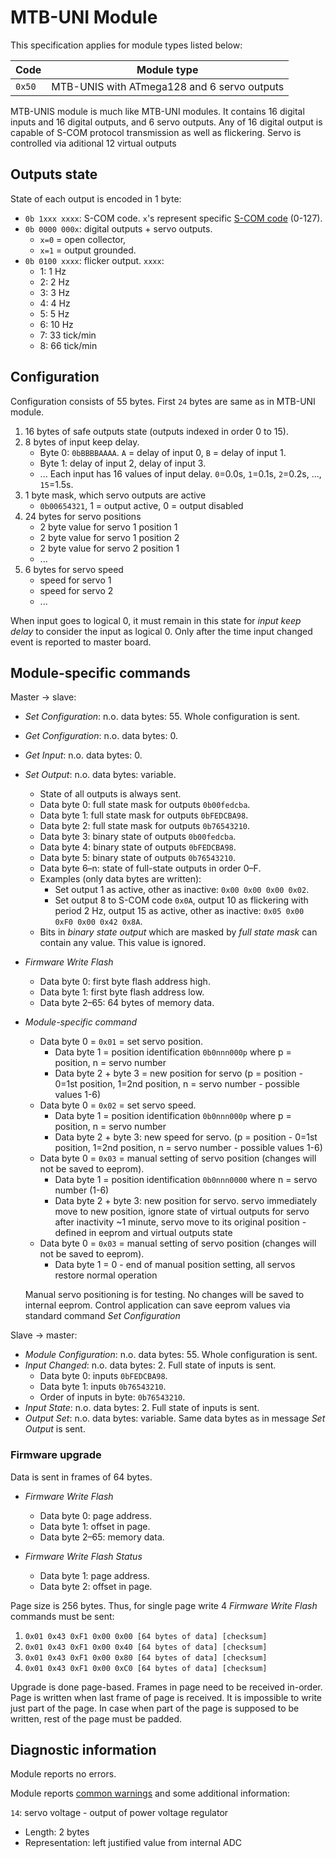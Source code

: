 MTB-UNI Module
==============

This specification applies for module types listed below:

| Code   | Module type                                     |
|--------|-------------------------------------------------|
| `0x50` | MTB-UNIS with ATmega128 and 6 servo outputs     |

MTB-UNIS module is much like MTB-UNI modules. It contains 16 digital inputs and
16 digital outputs, and 6 servo outputs. Any of 16 digital output is capable of S-COM protocol
transmission as well as flickering. Servo is controlled via aditional 12 virtual outputs

## Outputs state

State of each output is encoded in 1 byte:

* `0b 1xxx xxxx`: S-COM code. `x`'s represent specific [S-COM
  code](https://www.mtb-model.com/elektro/s-com.htm) (0-127).
* `0b 0000 000x`: digital outputs + servo outputs.
   - `x=0` = open collector,
   - `x=1` = output grounded.
* `0b 0100 xxxx`: flicker output. `xxxx`:
   - 1: 1 Hz
   - 2: 2 Hz
   - 3: 3 Hz
   - 4: 4 Hz
   - 5: 5 Hz
   - 6: 10 Hz
   - 7: 33 tick/min
   - 8: 66 tick/min

## Configuration

Configuration consists of 55 bytes. First `24` bytes are same as in MTB-UNI module.

1. 16 bytes of safe outputs state (outputs indexed in order 0 to 15).
2. 8 bytes of input keep delay.
   - Byte 0: `0bBBBBAAAA`. `A` = delay of input 0, `B` = delay of input 1.
   - Byte 1: delay of input 2, delay of input 3.
   - ...
   Each input has 16 values of input delay. `0`=0.0s, `1`=0.1s, `2`=0.2s, ...,
   `15`=1.5s.
3. 1 byte mask, which servo outputs are active
   - `0b00654321`, 1 = output active, 0 = output disabled
4. 24 bytes for servo positions
   - 2 byte value for servo 1 position 1
   - 2 byte value for servo 1 position 2
   - 2 byte value for servo 2 position 1
   - ...
5. 6 bytes for servo speed
   - speed for servo 1
   - speed for servo 2
   - ...
   
When input goes to logical 0, it must remain in this state for *input keep
delay* to consider the input as logical 0. Only after the time input changed
event is reported to master board.

## Module-specific commands

Master → slave:

* *Set Configuration*: n.o. data bytes: 55. Whole configuration is sent.
* *Get Configuration*: n.o. data bytes: 0.
* *Get Input*: n.o. data bytes: 0.
* *Set Output*: n.o. data bytes: variable.
  - State of all outputs is always sent.
  - Data byte 0: full state mask for outputs `0b00fedcba`.
  - Data byte 1: full state mask for outputs `0bFEDCBA98`.
  - Data byte 2: full state mask for outputs `0b76543210`.
  - Data byte 3: binary state of outputs `0b00fedcba`.
  - Data byte 4: binary state of outputs `0bFEDCBA98`.
  - Data byte 5: binary state of outputs `0b76543210`.
  - Data byte 6–n: state of full-state outputs in order 0–F.
  - Examples (only data bytes are written):
    - Set output 1 as active, other as inactive: `0x00 0x00 0x00 0x02`.
    - Set output 8 to S-COM code `0x0A`, output 10 as flickering with period
      2 Hz, output 15 as active, other as inactive:
      `0x05 0x00 0xF0 0x00 0x42 0x8A`.
  - Bits in *binary state output* which are masked by *full state mask* can
    contain any value. This value is ignored.
* *Firmware Write Flash*
  - Data byte 0: first byte flash address high.
  - Data byte 1: first byte flash address low.
  - Data byte 2–65: 64 bytes of memory data.
* *Module-specific command*
  - Data byte 0 = `0x01` = set servo position.
    - Data byte 1 = position identification `0b0nnn000p` where p = position, n = servo number
    - Data byte 2 + byte 3 = new position for servo
    (p = position  - 0=1st position, 1=2nd position, n = servo number - possible values 1-6)
  - Data byte 0 = `0x02` = set servo speed.
    - Data byte 1 = position identification `0b0nnn000p` where p = position, n = servo number
    - Data byte 2 + byte 3: new speed for servo.
    (p = position  - 0=1st position, 1=2nd position, n = servo number - possible values 1-6)
  - Data byte 0 = `0x03` = manual setting of servo position (changes will not be saved to eeprom).
    - Data byte 1 = position identification `0b0nnn0000` where n = servo number (1-6)
    - Data byte 2 + byte 3: new position for servo.
    servo immediately move to new position, ignore state of virtual outputs for servo
    after inactivity ~1 minute, servo move to its original position - defined in eeprom and virtual outputs state
  - Data byte 0 = `0x03` = manual setting of servo position (changes will not be saved to eeprom).
    - Data byte 1 = 0 - end of manual position setting, all servos restore normal operation
  
  Manual servo positioning is for testing. No changes will be saved to internal eeprom.
  Control application can save eeprom values via standard command *Set Configuration*  

Slave → master:

* *Module Configuration*: n.o. data bytes: 55. Whole configuration is sent.
* *Input Changed*: n.o. data bytes: 2. Full state of inputs is sent.
  - Data byte 0: inputs `0bFEDCBA98`.
  - Data byte 1: inputs `0b76543210`.
  - Order of inputs in byte: `0b76543210`.
* *Input State*: n.o. data bytes: 2. Full state of inputs is sent.
* *Output Set*: n.o. data bytes: variable. Same data bytes as in message *Set
  Output* is sent.

### Firmware upgrade

Data is sent in frames of 64 bytes.

* *Firmware Write Flash*
  - Data byte 0: page address.
  - Data byte 1: offset in page.
  - Data byte 2–65: memory data.

* *Firmware Write Flash Status*
  - Data byte 1: page address.
  - Data byte 2: offset in page.

Page size is 256 bytes.
Thus, for single page write 4 *Firmware Write Flash* commands must be
sent:

 1. `0x01 0x43 0xF1 0x00 0x00 [64 bytes of data] [checksum]`
 2. `0x01 0x43 0xF1 0x00 0x40 [64 bytes of data] [checksum]`
 3. `0x01 0x43 0xF1 0x00 0x80 [64 bytes of data] [checksum]`
 4. `0x01 0x43 0xF1 0x00 0xC0 [64 bytes of data] [checksum]`

Upgrade is done page-based. Frames in page need to be received in-order.
Page is written when last frame of page is received. It is impossible to write
just part of the page. In case when part of the page is supposed to be written,
rest of the page must be padded.

## Diagnostic information

Module reports no errors.

Module reports [common warnings](../diag.md) and some additional information:

`14`: servo voltage - output of power voltage regulator
 * Length: 2 bytes
 * Representation: left justified value from internal ADC
